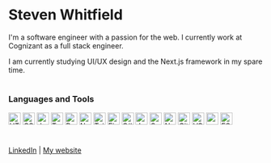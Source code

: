 # Steven Whitfield

I'm a software engineer with a passion for the web. I currently work at Cognizant as a full stack engineer.

I am currently studying UI/UX design and the Next.js framework in my spare time.

#

### Languages and Tools
<div align="left">
  <img  title="HTML5" alt="HTML5" src="https://cdn.jsdelivr.net/gh/devicons/devicon/icons/html5/html5-original.svg" width="24px"  />
  <img  title="CSS3" alt="CSS3" src="https://cdn.jsdelivr.net/gh/devicons/devicon/icons/css3/css3-original.svg" width="24px"  />
  <img  title="JavaScript" alt="JavaScript" src="https://cdn.jsdelivr.net/gh/devicons/devicon/icons/javascript/javascript-original.svg" width="24px"  />
  <img  title="TypeScript" alt="TypeScript" src="https://cdn.jsdelivr.net/gh/devicons/devicon/icons/typescript/typescript-original.svg" width="24px"  />
  <img  title="React" alt="React" src="https://cdn.jsdelivr.net/gh/devicons/devicon/icons/react/react-original.svg" width="24px"  />
  <img  title="Next.js" alt="Next.js" src="https://cdn.jsdelivr.net/gh/devicons/devicon/icons/nextjs/nextjs-original.svg" width="24px"  />
  <img  title="Tailwind CSS" alt="Tailwind CSS" src="https://cdn.jsdelivr.net/gh/devicons/devicon/icons/tailwindcss/tailwindcss-original.svg" width="24px"  />
  <img  title="Figma" alt="Figma" src="https://cdn.jsdelivr.net/gh/devicons/devicon/icons/figma/figma-original.svg" width="24px"  />
<!-- </div>
<div align="left"> -->
  <img  title="C#" alt="C#" src="https://cdn.jsdelivr.net/gh/devicons/devicon/icons/csharp/csharp-original.svg" width="24px"  />
  <img  title="Java" alt="Java" src="https://cdn.jsdelivr.net/gh/devicons/devicon/icons/java/java-original.svg" width="24px"  />
  <img  title="Spring" alt="Spring" src="https://cdn.jsdelivr.net/gh/devicons/devicon/icons/spring/spring-original.svg" width="24px"  />
  <img  title="Node.js" alt="Node.js" src="https://cdn.jsdelivr.net/gh/devicons/devicon/icons/nodejs/nodejs-original.svg" width="24px"  />
  <img  title="Git" alt="Git" src="https://cdn.jsdelivr.net/gh/devicons/devicon/icons/git/git-original.svg" width="24px"  />
  <img  title="VS Code" alt="VS Code" src="https://cdn.jsdelivr.net/gh/devicons/devicon/icons/vscode/vscode-original.svg" width="24px"  />
  <img  title="npm" alt="npm" src="https://cdn.jsdelivr.net/gh/devicons/devicon/icons/npm/npm-original-wordmark.svg" width="24px"  />
  <img  title="ESLint" alt="ESLint" src="https://cdn.jsdelivr.net/gh/devicons/devicon/icons/eslint/eslint-original.svg" width="24px"  />
</div>
<!-- <br /> -->

#

[LinkedIn](https://www.linkedin.com/in/stevenmwhitfield/) | [My website](https://www.stevenwhitfield.dev/)
